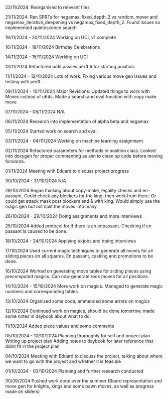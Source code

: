 22/11/2024:
Reorganised to relevant files

21/11/2024:
Ran SPRTs for negamax_fixed_depth_2 vs random_mover and negamax_iterative_deepening vs negamax_fixed_depth_2. Found issues so implemented quintescence search

19/11/2024 - 20/11/2024
Working on UCI, v1 complete

16/11/2024 - 18/11/2024
Birthday Celebrations

14/11/2024 - 15/11/2024
Working on UCI

13/11/2024
Refactored until passes perft 6 for starting position.

11/11/2024 - 12/11/2024
Lots of work. Fixing various move gen issues and testing with perft.

09/11/2024 - 10/11/2024
Major Revisions: Updated things to work with Moves instead of u64s. Made a search and eval function with copy make move

07/11/2024 - 08/11/2024
N/A

06/11/2024
Research into implementation of alpha beta and negamax

05/11/2024
Started work on search and eval.

03/11/2024 - 04/11/2024
Working on machine learning assignment

02/11/2024
Refactored parameters for methods in position class. Looked into doxygen for proper commenting as aim to clean up code before moving forwards.

01/11/2024
Meeting with Eduard to discuss project progress

30/10/2024 - 31/10/2024
N/A

29/10/2024
Began thinking about copy-make, legality checks and en-passant. Could check any blockers for the king, then work from there.
Or could get attack mask post blockers and & with king. Would simply use the magic gen but not split the moves into many.

26/10/2024 - 29/10/2024
Doing assignments and more interviews

25/10/2024
Added protocol for if there is an enpassant. Checking if en passant is caused to be done.

18/10/2024 - 24/10/2024
Applying to jobs and doing interviews

17/10/2024
Used current magic techniques to generate all moves for all sliding pieces on all squares. En passant, castling and promotions to be done.

16/10/2024
Worked on generating move tables for sliding pieces using precomputed magics. Can now generate rook moves for all positions.

14/10/2024 - 15/10/2024
More work on magics.
Managed to generate magic numbers and corresponding tables

13/10/2024
Organised some code, ammended some errors on magics

12/10/2024
Continued work on magics, should be done tomorrow, made some notes in daybook about what to do.

11/10/2024
Added piece values and some comments

05/10/2024 - 10/10/2024
Planning thoroughly for self and project plan
Writing up project plan
Adding notes to daybook for later reference that didnt fit in the project plan

04/10/2024
Meeting with Eduard to discuss the project, talking about where we want to go with the project and whether it is feasible

01/10/2024 - 03/10/2024
Planning and further research conducted

30/09/2024
Pushed work done over the summer (Board representation and move gen for knights, kings and some pawn moves, as well as progress made on sliders)